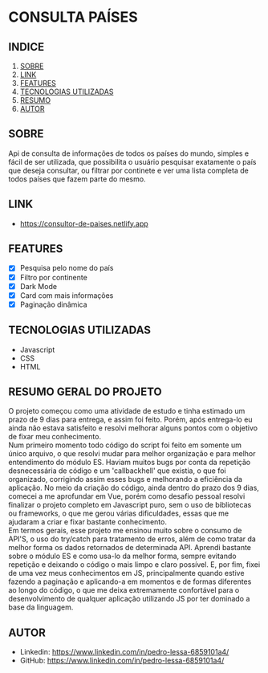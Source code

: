 # CONSULTA PAÍSES

## INDICE

1. [SOBRE](SOBRE)
2. [LINK](LINK)
3. [FEATURES](FEATURES)
4. [TECNOLOGIAS UTILIZADAS](TECNOLOGIASUTILIZADAS)
5. [RESUMO](RESUMOGERALDOPROJETO)
6. [AUTOR](AUTOR)

## SOBRE

Api de consulta de informações de todos os países do mundo, simples e fácil de ser utilizada, que possibilita o usuário pesquisar exatamente o país que deseja consultar, ou filtrar por continete e ver uma lista completa de todos países que fazem parte do mesmo.

## LINK

- https://consultor-de-paises.netlify.app

## FEATURES

- [x] Pesquisa pelo nome do país
- [x] Filtro por continente
- [x] Dark Mode
- [x] Card com mais informações
- [x] Paginação dinâmica

## TECNOLOGIAS UTILIZADAS

- Javascript
- CSS
- HTML

## RESUMO GERAL DO PROJETO

O projeto começou como uma atividade de estudo e tinha estimado um prazo de 9 dias para entrega, e assim foi feito. Porém, após entrega-lo eu ainda não estava satisfeito e resolvi melhorar alguns pontos com o objetivo de fixar meu conhecimento.  
Num primeiro momento todo código do script foi feito em somente um único arquivo, o que resolvi mudar para melhor organização e para melhor entendimento do módulo ES. Haviam muitos bugs por conta da repetição desnecessária de código e um 'callbackhell' que existia, o que foi organizado, corrigindo assim esses bugs e melhorando a eficiência da aplicação. No meio da criação do código, ainda dentro do prazo dos 9 dias, comecei a me aprofundar em Vue, porém como desafio pessoal resolvi finalizar o projeto completo em Javascript puro, sem o uso de bibliotecas ou frameworks, o que me gerou várias dificuldades, essas que me ajudaram a criar e fixar bastante conhecimento.  
Em termos gerais, esse projeto me ensinou muito sobre o consumo de API'S, o uso do try/catch para tratamento de erros, além de como tratar da melhor forma os dados retornados de determinada API. Aprendi bastante sobre o módulo ES e como usa-lo da melhor forma, sempre evitando repetição e deixando o código o mais limpo e claro possível. E, por fim, fixei de uma vez meus conhecimentos em JS, principalmente quando estive fazendo a paginação e aplicando-a em momentos e de formas diferentes ao longo do código, o que me deixa extremamente confortável para o desenvolvimento de qualquer aplicação utilizando JS por ter dominado a base da linguagem.

## AUTOR
- Linkedin: https://www.linkedin.com/in/pedro-lessa-6859101a4/
- GitHub: https://www.linkedin.com/in/pedro-lessa-6859101a4/
